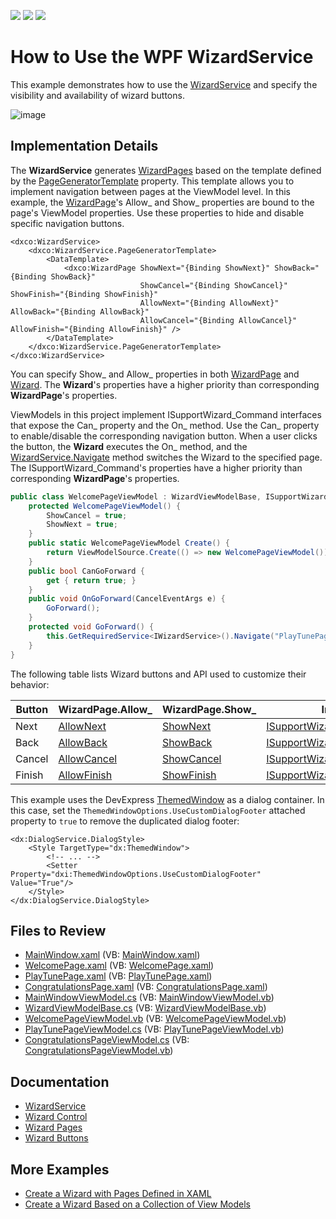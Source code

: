 <!-- default badges list -->
![](https://img.shields.io/endpoint?url=https://codecentral.devexpress.com/api/v1/VersionRange/128657986/22.2.2%2B)
[![](https://img.shields.io/badge/Open_in_DevExpress_Support_Center-FF7200?style=flat-square&logo=DevExpress&logoColor=white)](https://supportcenter.devexpress.com/ticket/details/T387258)
[![](https://img.shields.io/badge/📖_How_to_use_DevExpress_Examples-e9f6fc?style=flat-square)](https://docs.devexpress.com/GeneralInformation/403183)
<!-- default badges end -->

# How to Use the WPF WizardService

This example demonstrates how to use the [WizardService](https://docs.devexpress.com/WPF/116321/mvvm-framework/services/predefined-set/wizardservice) and specify the visibility and availability of wizard buttons.

![image](https://user-images.githubusercontent.com/65009440/212023753-8d0108eb-0b53-4030-824b-4221b302e7cb.png)

## Implementation Details

The **WizardService** generates [WizardPages](https://docs.devexpress.com/WPF/DevExpress.Xpf.Controls.WizardPage) based on the template defined by the [PageGeneratorTemplate](https://docs.devexpress.com/WPF/DevExpress.Xpf.Controls.WizardService.PageGeneratorTemplate) property. This template allows you to implement navigation between pages at the ViewModel level. In this example, the [WizardPage](https://docs.devexpress.com/WPF/DevExpress.Xpf.Controls.WizardPage)'s Allow_ and Show_ properties are bound to the page's ViewModel properties. Use these properties to hide and disable specific navigation buttons.

```xaml
<dxco:WizardService>
    <dxco:WizardService.PageGeneratorTemplate>
        <DataTemplate>
            <dxco:WizardPage ShowNext="{Binding ShowNext}" ShowBack="{Binding ShowBack}" 
                             ShowCancel="{Binding ShowCancel}" ShowFinish="{Binding ShowFinish}"
                             AllowNext="{Binding AllowNext}" AllowBack="{Binding AllowBack}" 
                             AllowCancel="{Binding AllowCancel}" AllowFinish="{Binding AllowFinish}" />
        </DataTemplate>
    </dxco:WizardService.PageGeneratorTemplate>
</dxco:WizardService>
```

You can specify Show_ and Allow_ properties in both [WizardPage](https://docs.devexpress.com/WPF/DevExpress.Xpf.Controls.WizardPage) and [Wizard](https://docs.devexpress.com/WPF/DevExpress.Xpf.Controls.Wizard). The **Wizard**'s properties have a higher priority than corresponding **WizardPage**'s properties.

ViewModels in this project implement ISupportWizard_Command interfaces that expose the Can_ property and the On_ method. Use the Can_ property to enable/disable the corresponding navigation button. When a user clicks the button, the **Wizard** executes the On_ method, and the [WizardService.Navigate](https://docs.devexpress.com/WPF/DevExpress.Xpf.Controls.WizardService.Navigate(System.String-System.Object-System.Object-System.Object)) method switches the Wizard to the specified page. The ISupportWizard_Command's properties have a higher priority than corresponding **WizardPage**'s properties.

```cs
public class WelcomePageViewModel : WizardViewModelBase, ISupportWizardNextCommand {
    protected WelcomePageViewModel() {
        ShowCancel = true;
        ShowNext = true;
    }
    public static WelcomePageViewModel Create() {
        return ViewModelSource.Create(() => new WelcomePageViewModel());
    }
    public bool CanGoForward {
        get { return true; }
    }
    public void OnGoForward(CancelEventArgs e) {
        GoForward();
    }
    protected void GoForward() {
        this.GetRequiredService<IWizardService>().Navigate("PlayTunePage", Model, this);
    }
}
```

The following table lists Wizard buttons and API used to customize their behavior:

| Button | WizardPage.Allow_ | WizardPage.Show_ | Interface | Can_ Property | On_ Method |
|---|---|---|---|---|---|
| Next | [AllowNext](https://docs.devexpress.com/WPF/DevExpress.Xpf.Controls.WizardPage.AllowNext) | [ShowNext](DevExpress.Xpf.Controls.WizardPage.ShowNext) | [ISupportWizardNextCommand](https://docs.devexpress.com/CoreLibraries/DevExpress.Mvvm.ISupportWizardNextCommand) | [CanGoForward](https://docs.devexpress.com/CoreLibraries/DevExpress.Mvvm.ISupportWizardNextCommand.CanGoForward) | [OnGoForward](https://docs.devexpress.com/CoreLibraries/DevExpress.Mvvm.ISupportWizardNextCommand.OnGoForward(System.ComponentModel.CancelEventArgs)) |
| Back | [AllowBack](https://docs.devexpress.com/WPF/DevExpress.Xpf.Controls.WizardPage.AllowBack) | [ShowBack](DevExpress.Xpf.Controls.WizardPage.ShowBack) | [ISupportWizardBackCommand](https://docs.devexpress.com/CoreLibraries/DevExpress.Mvvm.ISupportWizardBackCommand) | [CanGoBack](https://docs.devexpress.com/CoreLibraries/DevExpress.Mvvm.ISupportWizardBackCommand.CanGoBack) | [OnGoBack](https://docs.devexpress.com/CoreLibraries/DevExpress.Mvvm.ISupportWizardBackCommand.OnGoBack(System.ComponentModel.CancelEventArgs)) |
| Cancel | [AllowCancel](https://docs.devexpress.com/WPF/DevExpress.Xpf.Controls.WizardPage.AllowCancel) | [ShowCancel](DevExpress.Xpf.Controls.WizardPage.ShowCancel) | [ISupportWizardCancelCommand](https://docs.devexpress.com/CoreLibraries/DevExpress.Mvvm.ISupportWizardCancelCommand) | [CanCancel](https://docs.devexpress.com/CoreLibraries/DevExpress.Mvvm.ISupportWizardCancelCommand.CanCancel) | [OnCancel](https://docs.devexpress.com/CoreLibraries/DevExpress.Mvvm.ISupportWizardCancelCommand.OnCancel(System.ComponentModel.CancelEventArgs)) |
| Finish | [AllowFinish](https://docs.devexpress.com/WPF/DevExpress.Xpf.Controls.WizardPage.AllowFinish) | [ShowFinish](DevExpress.Xpf.Controls.WizardPage.ShowFinish) | [ISupportWizardFinishCommand](https://docs.devexpress.com/CoreLibraries/DevExpress.Mvvm.ISupportWizardFinishCommand) | [CanFinish](https://docs.devexpress.com/CoreLibraries/DevExpress.Mvvm.ISupportWizardFinishCommand.CanFinish) | [OnFinish](https://docs.devexpress.com/CoreLibraries/DevExpress.Mvvm.ISupportWizardFinishCommand.OnFinish(System.ComponentModel.CancelEventArgs)) |

This example uses the DevExpress [ThemedWindow](https://docs.devexpress.com/WPF/DevExpress.Xpf.Core.ThemedWindow) as a dialog container. In this case, set the `ThemedWindowOptions.UseCustomDialogFooter` attached property to `true` to remove the duplicated dialog footer:

```xaml
<dx:DialogService.DialogStyle>
    <Style TargetType="dx:ThemedWindow">
        <!-- ... -->
        <Setter Property="dxi:ThemedWindowOptions.UseCustomDialogFooter" Value="True"/>
    </Style>
</dx:DialogService.DialogStyle>
```

## Files to Review

* [MainWindow.xaml](./CS/VM-DrivenWizard/MainWindow.xaml) (VB: [MainWindow.xaml](./VB/VM-DrivenWizard/MainWindow.xaml))
* [WelcomePage.xaml](./CS/VM-DrivenWizard/Views/WelcomePage.xaml) (VB: [WelcomePage.xaml](./VB/VM-DrivenWizard/Views/WelcomePage.xaml))
* [PlayTunePage.xaml](./CS/VM-DrivenWizard/Views/PlayTunePage.xaml) (VB: [PlayTunePage.xaml](./VB/VM-DrivenWizard/Views/PlayTunePage.xaml))
* [CongratulationsPage.xaml](./CS/VM-DrivenWizard/Views/CongratulationsPage.xaml) (VB: [CongratulationsPage.xaml](./VB/VM-DrivenWizard/Views/CongratulationsPage.xaml))
* [MainWindowViewModel.cs](./CS/VM-DrivenWizard/ViewModels/MainWindowViewModel.cs) (VB: [MainWindowViewModel.vb](./VB/VM-DrivenWizard/ViewModels/MainWindowViewModel.vb))
* [WizardViewModelBase.cs](./CS/VM-DrivenWizard/ViewModels/WizardViewModelBase.cs) (VB: [WizardViewModelBase.vb](./VB/VM-DrivenWizard/ViewModels/WizardViewModelBase.vb))
* [WelcomePageViewModel.vb](./CS/VM-DrivenWizard/ViewModels/WelcomePageViewModel.cs) (VB: [WelcomePageViewModel.vb](./VB/VM-DrivenWizard/ViewModels/WelcomePageViewModel.vb))
* [PlayTunePageViewModel.cs](./CS/VM-DrivenWizard/ViewModels/PlayTunePageViewModel.cs) (VB: [PlayTunePageViewModel.vb](./VB/VM-DrivenWizard/ViewModels/PlayTunePageViewModel.vb))
* [CongratulationsPageViewModel.cs](./CS/VM-DrivenWizard/ViewModels/CongratulationsPageViewModel.cs) (VB: [CongratulationsPageViewModel.vb](./VB/VM-DrivenWizard/ViewModels/CongratulationsPageViewModel.vb))

## Documentation

* [WizardService](https://docs.devexpress.com/WPF/116321/mvvm-framework/services/predefined-set/wizardservice)
* [Wizard Control](https://docs.devexpress.com/WPF/115979/controls-and-libraries/navigation-controls/wizard-control)
* [Wizard Pages](https://docs.devexpress.com/WPF/115997/controls-and-libraries/navigation-controls/wizard-control/pages)
* [Wizard Buttons](https://docs.devexpress.com/WPF/115998/controls-and-libraries/navigation-controls/wizard-control/buttons)

## More Examples

* [Create a Wizard with Pages Defined in XAML](https://github.com/DevExpress-Examples/wpf-create-a-wizard-with-pages-defined-in-xaml)
* [Create a Wizard Based on a Collection of View Models](https://github.com/DevExpress-Examples/how-to-create-a-wizard-based-on-a-collection-of-view-models-t415475)
